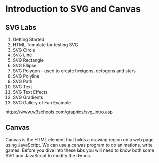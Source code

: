 # Introduction to SVG and Canvas

## SVG Labs

1. Getting Started
2. HTML Template for testing SVG
3. SVG Circle
4. SVG Line
5. SVG Rectangle
6. SVG Ellipse
7. SVG Polygon - used to create hexigons, octogons and stars
8. SVG Polyline
9. SVG Path
10. SVG Text
11. SVG Text Effects
12. SVG Gradients
13. SVG Gallery of Fun Example

https://www.w3schools.com/graphics/svg_intro.asp

## Canvas
Canvas is the HTML element that holds a drawing region on a web page using JavaScript.  We can use a canvas program to do animations, write games.  Before you dive into these labs
you will need to know both some SVG and JavaScript to modify the demos.


